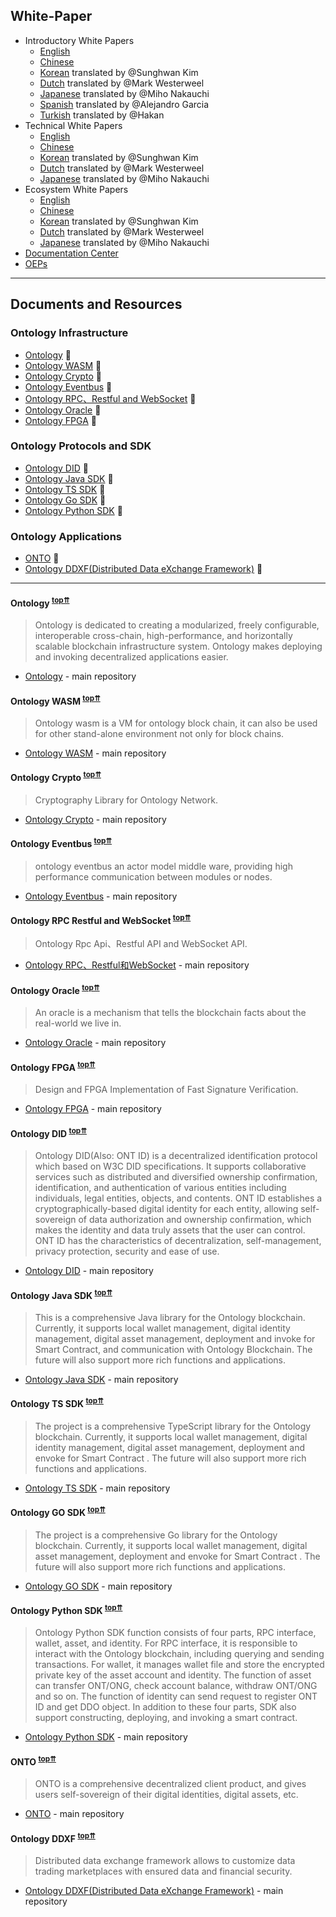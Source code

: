 

## White-Paper


- Introductory White Papers
    - [English](https://ont.io/wp/Ontology-Introductory-White-Paper-EN.pdf)
    - [Chinese](https://ont.io/wp/Ontology-Introductory-White-Paper-ZH.pdf)
    - [Korean](https://ont.io/wp/Ontology-Introductory-White-Paper-KR.pdf) translated by @Sunghwan Kim
    - [Dutch](https://github.com/ontio/documentation/blob/master/nl-NL/Introductory%20White%20Paper%20-%20Dutch%20V1.pdf) translated by @Mark Westerweel
    - [Japanese](https://github.com/ontio/documentation/blob/master/jp_JP/Ontology%20Introductory%20White%20Paper%20JP.pdf) translated by @Miho Nakauchi
    - [Spanish](https://github.com/ontio/documentation/blob/master/es-ES/Introductory%20White%20Paper%20-%20Spanish.pdf) translated by @Alejandro Garcia
    - [Turkish](https://github.com/ontio/documentation/blob/master/tr_TR/Introductory%20White%20Paper%20-%20Turkish.pdf) translated by @Hakan
- Technical White Papers
    - [English](https://github.com/ontio/Documentation/blob/master/Ontology-technology-white-paper-EN.pdf)
    - [Chinese](https://ont.io/wp/Ontology-technology-white-paper-ZH.pdf)
    - [Korean](https://ont.io/wp/Ontology-technology-white-paper-KR.pdf) translated by @Sunghwan Kim
    - [Dutch](https://github.com/ontio/documentation/blob/master/nl-NL/Technology%20White%20Paper%20-%20Dutch%20V1.pdf) translated by @Mark Westerweel
    - [Japanese](https://github.com/ontio/documentation/blob/master/jp_JP/Ontology%20Technology%20White%20Paper%20JP.pdf) translated by @Miho Nakauchi
- Ecosystem White Papers
    - [English](https://ont.io/wp/Ontology-Ecosystem-White-Paper-EN.pdf)
    - [Chinese](https://ont.io/wp/Ontology-Ecosystem-White-Paper-ZH.pdf)
    - [Korean](https://ont.io/wp/Ontology-Ecosystem-White-Paper-KR.pdf) translated by @Sunghwan Kim
    - [Dutch](https://github.com/ontio/documentation/blob/master/nl-NL/Ecosystem%20White%20Paper%20-%20Dutch%20V1.pdf) translated by @Mark Westerweel
    - [Japanese](https://github.com/ontio/documentation/blob/master/jp_JP/Ontology%20Ecosystem%20White%20Paper-JP.pdf) translated by @Miho Nakauchi
- [Documentation Center](https://ontio.github.io/documentation/tutorial_for_developer_en.html)
- [OEPs](https://github.com/ontio/OEPs)

---

## Documents and Resources

### Ontology Infrastructure

- [Ontology](#Ontology) :hatching_chick:
- [Ontology WASM](#Ontology-wsam) :hatching_chick:
- [Ontology Crypto](#Ontology-crypto) :hatching_chick:
- [Ontology Eventbus](#Ontology-eventbus) :hatching_chick:
- [Ontology RPC、Restful and WebSocket](#Ontology-rpc-restful-and-websocket) :hatching_chick:
- [Ontology Oracle](#Ontology-oracle) :hatching_chick:
- [Ontology FPGA](#Ontology-fpga) :egg:

### Ontology Protocols and SDK

- [Ontology DID](#Ontology-did) :hatched_chick:
- [Ontology Java SDK](#Ontology-java-sdk) :hatched_chick:
- [Ontology TS SDK](#Ontology-ts-sdk) :hatched_chick:
- [Ontology Go SDK](#Ontology-go-sdk) :hatched_chick:
- [Ontology Python SDK](#Ontology-python-sdk) :hatching_chick:

### Ontology Applications
- [ONTO](#onto) :hatching_chick:
- [Ontology DDXF(Distributed Data eXchange Framework)](#Ontology-ddxf) :hatched_chick:

---



#### <a name="Ontology"></a>Ontology <sup>[top⇈](#ontology-infrastructure)</sup>
> Ontology is dedicated to creating a modularized, freely configurable, interoperable cross-chain, high-performance, and horizontally scalable blockchain infrastructure system. Ontology makes deploying and invoking decentralized applications easier.
- [Ontology](https://github.com/ontio/ontology) - main repository

#### <a name="Ontology-wsam"></a>Ontology WASM <sup>[top⇈](#ontology-infrastructure)</sup>
> Ontology wasm is a VM for ontology block chain, it can also be used for other stand-alone environment not only for block chains.
- [Ontology WASM](https://github.com/ontio/ontology-wasm) - main repository

#### <a name="Ontology-crypto"></a>Ontology Crypto <sup>[top⇈](#ontology-infrastructure)</sup>
> Cryptography Library for Ontology Network.
- [Ontology Crypto](https://github.com/ontio/ontology-crypto) - main repository

#### <a name="Ontology-eventbus"></a>Ontology Eventbus <sup>[top⇈](#ontology-infrastructure)</sup>
> ontology eventbus an actor model middle ware, providing high performance communication between modules or nodes.
- [Ontology Eventbus](https://github.com/ontio/ontology-eventbus) - main repository

#### <a name="Ontology-rpc-restful-and-websocket"></a>Ontology RPC Restful and WebSocket <sup>[top⇈](#ontology-infrastructure)</sup>
> Ontology Rpc Api、Restful API and WebSocket API.
- [Ontology RPC、Restful和WebSocket](https://github.com/ontio/documentation/tree/master/ontology-API) - main repository

#### <a name="Ontology-oracle"></a>Ontology Oracle <sup>[top⇈](#ontology-infrastructure)</sup>
> An oracle is a mechanism that tells the blockchain facts about the real-world we live in.
- [Ontology Oracle](https://github.com/ontio/ontology-oracle-py) - main repository

#### <a name="Ontology-fpga"></a>Ontology FPGA <sup>[top⇈](#ontology-infrastructure)</sup>
> Design and FPGA Implementation of Fast Signature Verification.
- [Ontology FPGA](https://github.com/ontio/ontology-fpga) - main repository

#### <a name="Ontology-did"></a>Ontology DID <sup>[top⇈](#ontology-infrastructure)</sup>
> Ontology DID(Also: ONT ID) is a decentralized identification protocol which based on W3C DID specifications. It supports collaborative services such as distributed and diversified ownership confirmation, identification, and authentication of various entities including individuals, legal entities, objects, and contents. ONT ID establishes a cryptographically-based digital identity for each entity, allowing self-sovereign of data authorization and ownership confirmation, which makes the identity and data truly assets that the user can control. ONT ID has the characteristics of decentralization, self-management, privacy protection, security and ease of use.
- [Ontology DID](https://github.com/ontio/ontology-DID) - main repository

#### <a name="Ontology-java-sdk"></a>Ontology Java SDK <sup>[top⇈](#ontology-infrastructure)</sup>
> This is a comprehensive Java library for the Ontology blockchain. Currently, it supports local wallet management, digital identity management, digital asset management, deployment and invoke for Smart Contract, and communication with Ontology Blockchain. The future will also support more rich functions and applications.
- [Ontology Java SDK](https://github.com/ontio/ontology-java-sdk) - main repository

#### <a name="Ontology-ts-sdk"></a>Ontology TS SDK <sup>[top⇈](#ontology-infrastructure)</sup>
> The project is a comprehensive TypeScript library for the Ontology blockchain. Currently, it supports local wallet management, digital identity management, digital asset management, deployment and envoke for Smart Contract . The future will also support more rich functions and applications.
- [Ontology TS SDK](https://github.com/ontio/ontology-ts-sdk) - main repository

#### <a name="Ontology-go-sdk"></a>Ontology GO SDK <sup>[top⇈](#ontology-infrastructure)</sup>
> The project is a comprehensive Go library for the Ontology blockchain. Currently, it supports local wallet management, digital asset management, deployment and envoke for Smart Contract . The future will also support more rich functions and applications.
- [Ontology GO SDK](https://github.com/ontio/ontology-go-sdk) - main repository

#### <a name="Ontology-python-sdk"></a>Ontology Python SDK <sup>[top⇈](#ontology-infrastructure)</sup>
> Ontology Python SDK function consists of four parts, RPC interface, wallet, asset, and identity. For RPC interface, it is responsible to interact with the Ontology blockchain, including querying and sending transactions. For wallet, it manages wallet file and store the encrypted private key of the asset account and identity. The function of asset can transfer ONT/ONG, check account balance, withdraw ONT/ONG and so on. The function of identity can send request to register ONT ID and get DDO object. In addition to these four parts, SDK also support constructing, deploying, and invoking a smart contract.
- [Ontology Python SDK](https://github.com/ontio/ontology-python-sdk) - main repository

#### <a name="onto"></a>ONTO <sup>[top⇈](#ontology-infrastructure)</sup>
> ONTO is a comprehensive decentralized client product, and gives users self-sovereign of their digital identities, digital assets, etc.
- [ONTO](https://github.com/ontio/onto) - main repository

#### <a name="Ontology-ddxf"></a>Ontology DDXF <sup>[top⇈](#ontology-infrastructure)</sup>
> Distributed data exchange framework allows to customize data trading marketplaces with ensured data and financial security.
- [Ontology DDXF(Distributed Data eXchange Framework)](https://github.com/ontio/ontology-ddxf) - main repository
